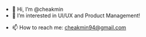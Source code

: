 - 👋 Hi, I’m @cheakmin
- 👀 I’m interested in UI/UX and Product Management! 
<!--- 🌱 I’m currently learning how to use frameworks and Ai! --->
<!---- 💞️ I’m looking to collaborate on ...--->
- 📫 How to reach me: cheakmin94@gmail.com

<!---
cheakmin/cheakmin is a ✨ special ✨ repository because its `README.md` (this file) appears on your GitHub profile.
You can click the Preview link to take a look at your changes.
--->
